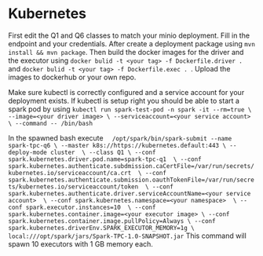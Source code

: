 # Kubernetes
First edit the Q1 and Q6 classes to match your minio deployment. Fill in the endpoint and your credentials.
After create a deployment package using `mvn install && mvn package`. Then build the docker images for the driver and the executor using `docker bulid -t <your tag> -f Dockerfile.driver . ` 
and `docker bulid -t <your tag> -f Dockerfile.exec . `. Upload the images to dockerhub or your own repo.

Make sure kubectl is correctly configured and a service account for your deployment exists. If kubectl is setup right you should be able to start a spark pod by using `kubectl run spark-test-pod -n spark -it --rm=true \
--image=<your driver image> \
--serviceaccount=<your service account> \
--command -- /bin/bash `

In the spawned bash execute `  /opt/spark/bin/spark-submit --name spark-tpc-q6 \
--master k8s://https://kubernetes.default:443 \
--deploy-mode cluster  \
--class Q1 \
--conf spark.kubernetes.driver.pod.name=spark-tpc-q1  \
--conf spark.kubernetes.authenticate.subdmission.caCertFile=/var/run/secrets/kubernetes.io/serviceaccount/ca.crt  \
--conf spark.kubernetes.authenticate.submission.oauthTokenFile=/var/run/secrets/kubernetes.io/serviceaccount/token  \
--conf spark.kubernetes.authenticate.driver.serviceAccountName=<your service account>  \
--conf spark.kubernetes.namespace=<your namespace>  \
--conf spark.executor.instances=10  \
--conf spark.kubernetes.container.image=<your executor image> \
--conf spark.kubernetes.container.image.pullPolicy=Always \
--conf spark.kubernetes.driverEnv.SPARK_EXECUTOR_MEMORY=1g \
local:///opt/spark/jars/Spark-TPC-1.0-SNAPSHOT.jar`
This command will spawn 10 executors with 1 GB memory each.
